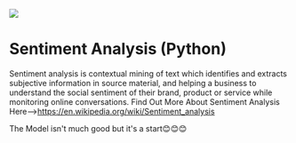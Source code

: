 ![](https://img.shields.io/static/v1?label=Phase&message=In%20Development&color=blueviolet&style=flat&logo=appveyor)
# Sentiment Analysis (Python)


 Sentiment analysis is contextual mining of text which identifies and extracts subjective information in source material, and helping a business to understand the social sentiment of their brand, product or service while monitoring online conversations.
Find Out More About Sentiment Analysis Here-->https://en.wikipedia.org/wiki/Sentiment_analysis

The Model isn't much good but it's a start😊😊😊
